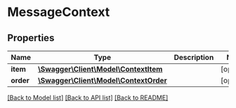 # MessageContext

## Properties
Name | Type | Description | Notes
------------ | ------------- | ------------- | -------------
**item** | [**\Swagger\Client\Model\ContextItem**](ContextItem.md) |  | [optional] 
**order** | [**\Swagger\Client\Model\ContextOrder**](ContextOrder.md) |  | [optional] 

[[Back to Model list]](../README.md#documentation-for-models) [[Back to API list]](../README.md#documentation-for-api-endpoints) [[Back to README]](../README.md)


